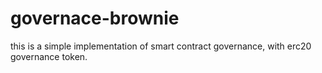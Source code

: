 # governace-brownie
this is a simple implementation of smart contract governance, with erc20 governance token.
